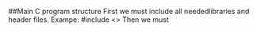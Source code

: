 ##Main C program structure
First we must include all neededlibraries and header files.
Exampe:
#include <>
 Then we must 
